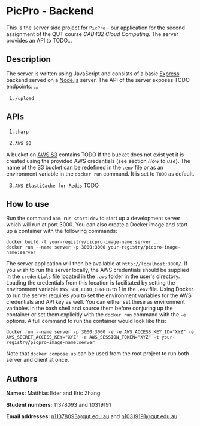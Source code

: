 # PicPro - Backend

This is the server side project for `PicPro` - our application for the second assignment of the QUT course *CAB432 Cloud Computing*. The server provides an API to TODO...

## Description
The server is written using JavaScript and consists of a basic [Express](https://expressjs.com/en/starter/installing.html) backend served on a [Node.js](https://nodejs.org/en/) server. The API of the server exposes TODO endpoints: ...

1. `/upload`



## APIs


1. `sharp`



2. `AWS S3`

A bucket on [AWS S3](https://aws.amazon.com/s3/) contains TODO
If the bucket does not exist yet it is created using the provided AWS credentials (see section *How to use*). The name of the S3 bucket can be redefined in the `.env` file or as an environment variable in the `docker run` command. It is set to `TODO` as default. 

3. `AWS ElastiCache for Redis`
TODO


## How to use
Run the command `npm run start:dev` to start up a development server which will run at port 3000. You can also create a Docker image and start up a container with the following commands: 
```
docker build -t your-registry/picpro-image-name:server .
docker run --name server -p 3000:3000 your-registry/picpro-image-name:server
```
The server application will then be available at `http://localhost:3000/`. If you wish to run the server locally, the AWS credentials should be supplied in the `credentials` file located in the `.aws` folder in the user's directory. Loading the credentials from this location is facilitated by setting the environment variable `AWS_SDK_LOAD_CONFIG` to 1 in the `.env` file. Using Docker to run the server requires you to set the environment variables for the AWS credentials and API key as well. You can either set these as environment variables in the bash shell and source them before conjuring up the container or set them explicitly with the `docker run` command with the `-e` options. A full command to run the container would look like this:

`docker run --name server -p 3000:3000 -e -e AWS_ACCESS_KEY_ID="XYZ" -e AWS_SECRET_ACCESS_KEY="XYZ" -e AWS_SESSION_TOKEN="XYZ" -t your-registry/picpro-image-name:server`

Note that `docker compose up` can be used from the root project to run both server and client at once.

## Authors

**Names:** Matthias Eder and Eric Zhang

**Student numbers:** 11378093 and 10319191

**Email addresses:** n11378093@qut.edu.au and n10319191@qut.edu.au